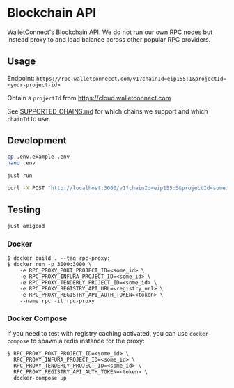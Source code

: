 # Blockchain API

WalletConnect's Blockchain API. We do not run our own RPC nodes but instead proxy to and load balance across other popular RPC providers.

## Usage

Endpoint: `https://rpc.walletconnecct.com/v1?chainId=eip155:1&projectId=<your-project-id>`

Obtain a `projectId` from <https://cloud.walletconnect.com>

See [SUPPORTED_CHAINS.md](./SUPPORTED_CHAINS.md) for which chains we support and which `chainId` to use.

## Development

```bash
cp .env.example .env
nano .env
```

```bash
just run
```

```bash
curl -X POST "http://localhost:3000/v1?chainId=eip155:5&projectId=someid" -d '{"id":"1660887896683","jsonrpc":"2.0","method":"eth_chainId","params":[]}'
```

## Testing

```bash
just amigood
```

### Docker

```console
$ docker build . --tag rpc-proxy:
$ docker run -p 3000:3000 \
    -e RPC_PROXY_POKT_PROJECT_ID=<some_id> \
    -e RPC_PROXY_INFURA_PROJECT_ID=<some_id> \
    -e RPC_PROXY_TENDERLY_PROJECT_ID=<some_id> \
    -e RPC_PROXY_REGISTRY_API_URL=<registry_url> \
    -e RPC_PROXY_REGISTRY_API_AUTH_TOKEN=<token> \
    --name rpc -it rpc-proxy
```

### Docker Compose

If you need to test with registry caching activated, you can use `docker-compose` to spawn a redis instance for the proxy:

```console
$ RPC_PROXY_POKT_PROJECT_ID=<some_id> \
  RPC_PROXY_INFURA_PROJECT_ID=<some_id> \
  RPC_PROXY_TENDERLY_PROJECT_ID=<some_id> \
  RPC_PROXY_REGISTRY_API_AUTH_TOKEN=<token> \
  docker-compose up
```
